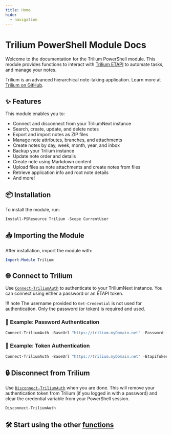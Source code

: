 ```yaml
---
title: Home
hide:
  - navigation
---
```


# Trilium PowerShell Module Docs

Welcome to the documentation for the Trilium PowerShell module. This module provides functions to interact with [Trilium ETAPI](https://github.com/TriliumNext/Trilium/blob/main/apps/server/src/assets/etapi.openapi.yaml) to automate tasks, and manage your notes.

Trilium is an advanced hierarchical note-taking application. Learn more at [Trilium on GitHub](https://github.com/TriliumNext/Trilium).

## ✨ Features

This module enables you to:

- Connect and disconnect from your TriliumNext instance
- Search, create, update, and delete notes
- Export and import notes as ZIP files
- Manage note attributes, branches, and attachments
- Create notes by day, week, month, year, and inbox
- Backup your Trilium instance
- Update note order and details
- Create note using Markdown content
- Upload files as note attachments and create notes from files
- Retrieve application info and root note details
- And more!

## 📦 Installation

To install the module, run:

```powershell
Install-PSResource Trilium -Scope CurrentUser
```

## 📥 Importing the Module

After installation, import the module with:

```powershell
Import-Module Trilium
```

## 🌐 Connect to Trilium

Use [`Connect-TriliumAuth`](auth/Connect-TriliumAuth.md) to authenticate to your TriliumNext instance. You can connect using either a password or an ETAPI token.

!!! note
    The username provided to `Get-Credential` is not used for authentication. Only the password (or token) is required and used.

### 🔑 Example: Password Authentication

```powershell
Connect-TriliumAuth -BaseUrl "https://trilium.myDomain.net" -Password (Get-Credential -UserName 'admin')
```

### 🪪 Example: Token Authentication

```powershell
Connect-TriliumAuth -BaseUrl "https://trilium.myDomain.net" -EtapiToken (Get-Credential -UserName 'admin')
```

## 🔒 Disconnect from Trilium

Use [`Disconnect-TriliumAuth`](auth/Disconnect-TriliumAuth.md) when you are done. This will remove your authentication token from Trilium (if you logged in with a password) and clear the credential variable from your PowerShell session.

```powershell
Disconnect-TriliumAuth
```

## 🛠️ Start using the other [functions](Trilium.md)